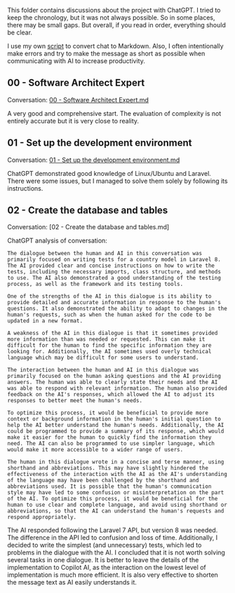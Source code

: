 This folder contains discussions about the project with ChatGPT. I tried to keep the chronology, but it was not always possible. So in some places, there may be small gaps. But overall, if you read in order, everything should be clear.

I use my own [script](https://gist.github.com/GreenWizard2015/7f8ed0b609983b40a97fe7d245345552) to convert chat to Markdown. Also, I often intentionally make errors and try to make the message as short as possible when communicating with AI to increase productivity.

## 00 - Software Architect Expert

Conversation: [00 - Software Architect Expert.md](00%20-%20Software%20Architect%20Expert.md)

A very good and comprehensive start. The evaluation of complexity is not entirely accurate but it is very close to reality.

## 01 - Set up the development environment

Conversation: [01 - Set up the development environment.md](01%20-%20Set%20up%20the%20development%20environment.md)

ChatGPT demonstrated good knowledge of Linux/Ubuntu and Laravel. There were some issues, but I managed to solve them solely by following its instructions.

## 02 - Create the database and tables

Conversation: [02 - Create the database and tables.md]

ChatGPT analysis of conversation:

```
The dialogue between the human and AI in this conversation was primarily focused on writing tests for a country model in Laravel 8. The AI provided clear and concise instructions on how to write the tests, including the necessary imports, class structure, and methods to use. The AI also demonstrated a good understanding of the testing process, as well as the framework and its testing tools.

One of the strengths of the AI in this dialogue is its ability to provide detailed and accurate information in response to the human's questions. It also demonstrated the ability to adapt to changes in the human's requests, such as when the human asked for the code to be updated in a new format.

A weakness of the AI in this dialogue is that it sometimes provided more information than was needed or requested. This can make it difficult for the human to find the specific information they are looking for. Additionally, the AI sometimes used overly technical language which may be difficult for some users to understand.

The interaction between the human and AI in this dialogue was primarily focused on the human asking questions and the AI providing answers. The human was able to clearly state their needs and the AI was able to respond with relevant information. The human also provided feedback on the AI's responses, which allowed the AI to adjust its responses to better meet the human's needs.

To optimize this process, it would be beneficial to provide more context or background information in the human's initial question to help the AI better understand the human's needs. Additionally, the AI could be programmed to provide a summary of its response, which would make it easier for the human to quickly find the information they need. The AI can also be programmed to use simpler language, which would make it more accessible to a wider range of users.

The human in this dialogue wrote in a concise and terse manner, using shorthand and abbreviations. This may have slightly hindered the effectiveness of the interaction with the AI as the AI's understanding of the language may have been challenged by the shorthand and abbreviations used. It is possible that the human's communication style may have led to some confusion or misinterpretation on the part of the AI. To optimize this process, it would be beneficial for the human to use clear and complete language, and avoid using shorthand or abbreviations, so that the AI can understand the human's requests and respond appropriately.
```

The AI responded following the Laravel 7 API, but version 8 was needed. The difference in the API led to confusion and loss of time. Additionally, I decided to write the simplest (and unnecessary) tests, which led to problems in the dialogue with the AI. I concluded that it is not worth solving several tasks in one dialogue. It is better to leave the details of the implementation to Copilot AI, as the interaction on the lowest level of implementation is much more efficient. It is also very effective to shorten the message text as AI easily understands it.

